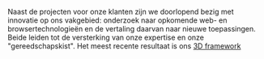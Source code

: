 Naast de projecten voor onze klanten zijn we doorlopend bezig met innovatie op ons vakgebied: onderzoek naar opkomende web- en browsertechnologieën en de vertaling daarvan naar nieuwe toepassingen. Beide leiden tot de versterking van onze expertise en onze "gereedschapskist". Het meest recente resultaat is ons [3D framework](#3d-framework)
